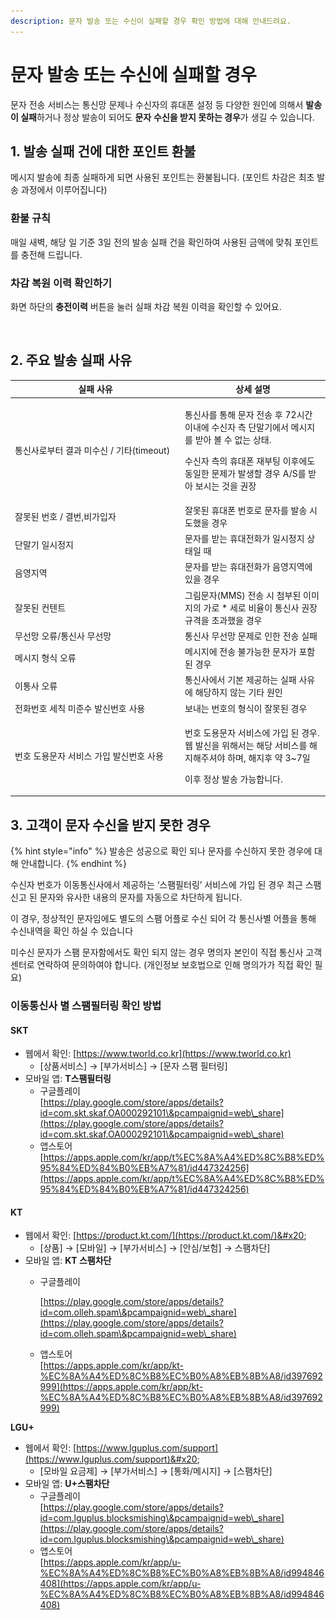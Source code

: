 ```yaml
---
description: 문자 발송 또는 수신이 실패할 경우 확인 방법에 대해 안내드려요.
---
```


# 문자 발송 또는 수신에 실패할 경우

문자 전송 서비스는 통신망 문제나 수신자의 휴대폰 설정 등 다양한 원인에 의해서 **발송이 실패**하거나 정상 발송이 되어도  **문자** **수신을 받지 못하는 경우**가 생길 수 있습니다.

## 1. 발송 실패 건에 대한 포인트 환불

메시지 발송에 최종 실패하게 되면 사용된 포인트는 환불됩니다. (포인트 차감은 최초 발송 과정에서 이루어집니다)

### 환불 규칙

매일 새벽, 해당 일 기준 3일 전의 발송 실패 건을 확인하여 사용된 금액에 맞춰 포인트를 충전해 드립니다.

### 차감 복원 이력 확인하기

화면 하단의 **충전이력** 버튼을 눌러 실패 차감 복원 이력을 확인할 수 있어요.

<figure><img src="../../.gitbook/assets/차감복원이력 (1).png" alt=""><figcaption></figcaption></figure>

## 2. 주요 발송 실패 사유

<table><thead><tr><th width="258">실패 사유</th><th>상세 설명</th></tr></thead><tbody><tr><td>통신사로부터 결과 미수신 / 기타(timeout)</td><td><p>통신사를 통해 문자 전송 후 72시간 이내에 수신자 측 단말기에서 메시지를 받아 볼 수 없는 상태. </p><p>수신자 측의 휴대폰 재부팅 이후에도 동일한 문제가 발생할 경우 A/S를 받아 보시는 것을 권장</p></td></tr><tr><td>잘못된 번호 / 결번,비가입자</td><td>잘못된 휴대폰 번호로 문자를 발송 시도했을 경우</td></tr><tr><td>단말기 일시정지</td><td>문자를 받는 휴대전화가 일시정지 상태일 때</td></tr><tr><td>음영지역</td><td>문자를 받는 휴대전화가 음영지역에 있을 경우</td></tr><tr><td>잘못된 컨텐트</td><td>그림문자(MMS) 전송 시 첨부된 이미지의 가로 * 세로 비율이 통신사 권장 규격을 초과했을 경우</td></tr><tr><td>무선망 오류/통신사 무선망</td><td>통신사 무선망 문제로 인한 전송 실패</td></tr><tr><td>메시지 형식 오류</td><td>메시지에 전송 불가능한 문자가 포함된 경우</td></tr><tr><td>이통사 오류</td><td>통신사에서 기본 제공하는 실패 사유에 해당하지 않는 기타 원인</td></tr><tr><td>전화번호 세칙 미준수 발신번호 사용</td><td>보내는 번호의 형식이 잘못된 경우</td></tr><tr><td>번호 도용문자 서비스 가입 발신번호 사용</td><td><p>번호 도용문자 서비스에 가입 된 경우.<br>웹 발신을 위해서는 해당 서비스를 해지해주셔야 하며, 해지후 약 3~7일 </p><p>이후 정상 발송 가능합니다.</p></td></tr></tbody></table>



## 3. 고객이 문자 수신을 받지 못한 경우

{% hint style="info" %}
발송은 성공으로 확인 되나 문자를 수신하지 못한 경우에 대해 안내합니다.
{% endhint %}

수신자 번호가 이동통신사에서 제공하는 ‘스팸필터링’ 서비스에 가입 된 경우 최근 스팸 신고 된 문자와 유사한 내용의 문자를 자동으로 차단하게 됩니다.

이 경우, 정상적인 문자임에도 별도의 스팸 어플로 수신 되어 각 통신사별 어플을 통해 수신내역을 확인 하실 수 있습니다

미수신 문자가 스팸 문자함에서도 확인 되지 않는 경우 명의자 본인이 직접 통신사 고객센터로 연락하여 문의하여야 합니다. (개인정보 보호법으로 인해 명의가가 직접 확인 필요)

### 이동통신사 별 스팸필터링 확인 방법

#### **SK**T

* 웹에서 확인: [https://www.tworld.co.kr](https://www.tworld.co.kr)
  * \[상품서비스] → \[부가서비스] → \[문자 스팸 필터링]
* 모바일 앱: **T스팸필터링**
  * 구글플레이\
    [https://play.google.com/store/apps/details?id=com.skt.skaf.OA000292101\&pcampaignid=web\_share](https://play.google.com/store/apps/details?id=com.skt.skaf.OA000292101\&pcampaignid=web\_share)
  * 앱스토어[https://apps.apple.com/kr/app/t%EC%8A%A4%ED%8C%B8%ED%95%84%ED%84%B0%EB%A7%81/id447324256](https://apps.apple.com/kr/app/t%EC%8A%A4%ED%8C%B8%ED%95%84%ED%84%B0%EB%A7%81/id447324256)

#### **KT**&#x20;

* 웹에서 확인: [https://product.kt.com/](https://product.kt.com/)&#x20;
  * \[상품] → \[모바일] → \[부가서비스] → \[안심/보험] → 스팸차단]
* 모바일 앱: **KT 스팸차단**
  *   구글플레이

      [https://play.google.com/store/apps/details?id=com.olleh.spam\&pcampaignid=web\_share](https://play.google.com/store/apps/details?id=com.olleh.spam\&pcampaignid=web\_share)
  * 앱스토어\
    [https://apps.apple.com/kr/app/kt-%EC%8A%A4%ED%8C%B8%EC%B0%A8%EB%8B%A8/id397692999](https://apps.apple.com/kr/app/kt-%EC%8A%A4%ED%8C%B8%EC%B0%A8%EB%8B%A8/id397692999)

**LGU+**

* 웹에서 확인: [https://www.lguplus.com/support](https://www.lguplus.com/support)&#x20;
  * \[모바일 요금제] → \[부가서비스] → \[통화/메시지] → \[스팸차단]
* 모바일 앱: **U+스팸차단**
  * 구글플레이\
    [https://play.google.com/store/apps/details?id=com.lguplus.blocksmishing\&pcampaignid=web\_share](https://play.google.com/store/apps/details?id=com.lguplus.blocksmishing\&pcampaignid=web\_share)
  * 앱스토어\
    [https://apps.apple.com/kr/app/u-%EC%8A%A4%ED%8C%B8%EC%B0%A8%EB%8B%A8/id994846408](https://apps.apple.com/kr/app/u-%EC%8A%A4%ED%8C%B8%EC%B0%A8%EB%8B%A8/id994846408)


